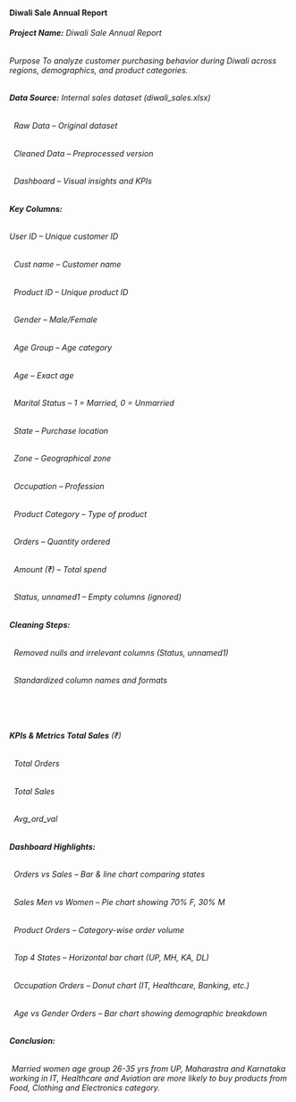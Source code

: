 #### **Diwali Sale Annual Report**



###### **Project Name:** Diwali Sale Annual Report



###### Purpose	To analyze customer purchasing behavior during Diwali across regions, demographics, and product categories.



###### **Data Source:**	Internal sales dataset (diwali\_sales.xlsx)

######  	Raw Data – Original dataset

######  	Cleaned Data – Preprocessed version

######  	Dashboard – Visual insights and KPIs



###### **Key Columns:**

###### User ID – Unique customer ID

######  	Cust name – Customer name

######  	Product ID – Unique product ID

######  	Gender – Male/Female

######  	Age Group – Age category

######  	Age – Exact age

######  	Marital Status – 1 = Married, 0 = Unmarried

######  	State – Purchase location

######  	Zone – Geographical zone

######  	Occupation – Profession

######  	Product Category – Type of product

######  	Orders – Quantity ordered

######  	Amount (₹) – Total spend

######  	Status, unnamed1 – Empty columns (ignored)



###### **Cleaning Steps:**

######  	Removed nulls and irrelevant columns (Status, unnamed1)

######  	Standardized column names and formats

######  

###### **KPIs \& Metrics	Total Sales** (₹)

######  	Total Orders

######  	Total Sales

###### &nbsp;       Avg\_ord\_val



###### **Dashboard Highlights:**

######  	Orders vs Sales – Bar \& line chart comparing states

######  	Sales Men vs Women – Pie chart showing 70% F, 30% M

######  	Product Orders – Category-wise order volume

######  	Top 4 States – Horizontal bar chart (UP, MH, KA, DL)

######  	Occupation Orders – Donut chart (IT, Healthcare, Banking, etc.)

######  	Age vs Gender Orders – Bar chart showing demographic breakdown



###### **Conclusion:**

######  Married women age group 26-35 yrs from UP, Maharastra and Karnataka working in IT, Healthcare and Aviation are more likely to buy products from   Food, Clothing and Electronics category.

